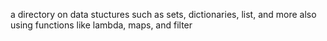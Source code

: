 a directory on data stuctures such as sets, dictionaries, list, and more
also using functions like lambda, maps, and filter
